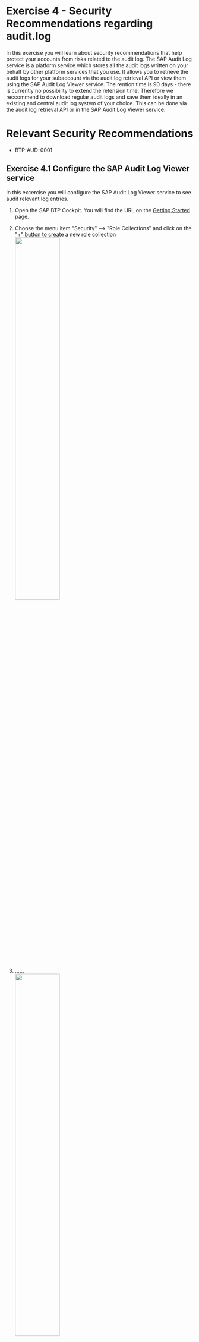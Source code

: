 # Exercise 4 - Security Recommendations regarding audit.log

In this exercise you will learn about security recommendations that help protect your accounts from risks related to the audit log.
The SAP Audit Log service is a platform service which stores all the audit logs written on your behalf by other platform services that you use. It allows you to retrieve the audit logs for your subaccount via the audit log retrieval API or view them using the SAP Audit Log Viewer service. The rention time is 90 days - there is currently no possibility to extend the retension time.
Therefore we reccommend to download regular audit logs and save them ideally in an existing and central audit log system of your choice. This can be done via the audit log retrieval API or in the SAP Audit Log Viewer service. 

# Relevant Security Recommendations
- BTP-AUD-0001


## Exercise 4.1 Configure the SAP Audit Log Viewer service

 In this excercise you will configure the SAP Audit Log Viewer service to see audit relevant log entries.

1. Open the SAP BTP Cockpit. You will find the URL on the [Getting Started](/exercises/ex0) page.

2. Choose the menu item "Security" --> "Role Collections" and click on the "+" button to create a new role collection
<br><img src="/exercises/ex4/images/....." width="50%">

3. ......
<br><img src="/exercises/ex4/images/....." width="50%">

4. ....

5. S .... 

## Exercise 4.2  Download audit log entries via the User Interface 

You can download the audit logs via the audit log retrieval API to import them into your SIEM system or you can download them via the Viewer User Interface to store them as backup in your files system.
Now you learn how to download them via the User Interface.

1. ..... You will also find it on the [Getting Started](/exercises/ex0) page.

2. ......

3. ....

4.  ....

5. 

6. 
7. 

You now know how to download the audit relevant log files for backup.. 

## Summary

In this exercise you have configured the SAP Audit Log Viewer service to see the audit relevant log entries. In addition, you have seen how to download the audit.log files before the retention period ends.

Continue to - [Exercise 5 - SAP Cloud Connector](exercises/ex5/)
FooterSAP
Open Source Wiki
SAP
SAP
Open Source Wiki
© 2022 GitHub, Inc.
Footer navigation
Terms
Privacy
Security
Status
Docs
Contact GitHub
Pricing
API
Training
Blog
About
